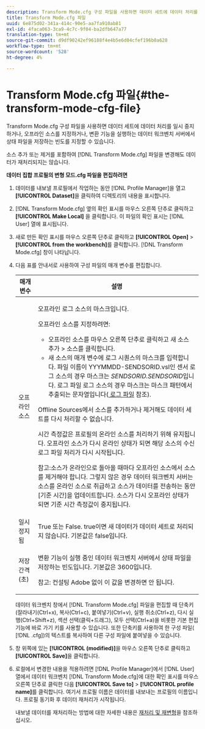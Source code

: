 ```yaml
---
description: Transform Mode.cfg 구성 파일을 사용하면 데이터 세트에 데이터 처리를 일시 중지하거나, 오프라인 소스를 지정하거나, 변환 기능을 실행하는 데이터 워크벤치 서버에서 상태 파일을 저장하는 빈도를 지정할 수 있습니다.
title: Transform Mode.cfg 파일
uuid: 6e875d02-341a-414c-90e5-aa7fa910ab81
exl-id: 4faca063-3ca9-4c7c-9f04-ba2dfb647a77
translation-type: tm+mt
source-git-commit: d9df90242ef96188f4e4b5e6d04cfef196b0a628
workflow-type: tm+mt
source-wordcount: '528'
ht-degree: 4%

---
```


# Transform Mode.cfg 파일{#the-transform-mode-cfg-file}

Transform Mode.cfg 구성 파일을 사용하면 데이터 세트에 데이터 처리를 일시 중지하거나, 오프라인 소스를 지정하거나, 변환 기능을 실행하는 데이터 워크벤치 서버에서 상태 파일을 저장하는 빈도를 지정할 수 있습니다.

소스 추가 또는 제거를 포함하여 [!DNL Transform Mode.cfg] 파일을 변경해도 데이터가 재처리되지는 않습니다.

**데이터 집합 프로필의 변형 모드.cfg 파일을 편집하려면**

1. 데이터를 내보낼 프로필에서 작업하는 동안 [!DNL Profile Manager]을 열고 **[!UICONTROL Dataset]**&#x200B;을 클릭하여 디렉토리의 내용을 표시합니다.
1. [!DNL Transform Mode.cfg] 옆의 확인 표시를 마우스 오른쪽 단추로 클릭하고 **[!UICONTROL Make Local]** 을 클릭합니다. 이 파일의 확인 표시는 [!DNL User] 열에 표시됩니다.
1. 새로 만든 확인 표시를 마우스 오른쪽 단추로 클릭하고 **[!UICONTROL Open]** > **[!UICONTROL from the workbench]**&#x200B;를 클릭합니다. [!DNL Transform Mode.cfg] 창이 나타납니다.
1. 다음 표를 안내서로 사용하여 구성 파일의 매개 변수를 편집합니다.

   <table id="table_9FC00BD54FD8439DA17AEF61AC2ACD50"> 
    <thead> 
    <tr> 
    <th colname="col1" class="entry"> 매개 변수 </th> 
    <th colname="col2" class="entry"> 설명 </th> 
    </tr> 
    </thead>
    <tbody> 
    <tr> 
    <td colname="col1"> 오프라인 소스 </td> 
    <td colname="col2"> <p>오프라인 로그 소스의 마스크입니다. </p> <p> 오프라인 소스를 지정하려면: </p> 
    <ul id="ul_B93F945A697C4882ADE420438712B0B0"> 
     <li id="li_617C04FE9F1C4E998394F224CFEA21F3"> <span class="uicontrol"> 오프라인 소스</span>를 마우스 오른쪽 단추로 클릭하고 <span class="uicontrol"> 새 소스 추가</span> &gt; <span class="uicontrol"> 소스</span>를 클릭합니다. </li> 
    <li id="li_B263A294D1F14D62BBAA5DBF3B388C38"> 새 소스의 매개 변수에 로그 시퀀스의 마스크를 입력합니다. 파일 이름이 <span class="filepath"> YYYMMDD-SENDSORID.vsl</span>인 센서 로그 소스의 경우 마스크는 <i>SENDSORID.SENDSORID</i>입니다. 로그 파일 로그 소스의 경우 마스크는 <span class="wintitle"> 마스크 패턴</span>에서 추출되는 문자열입니다(<a href="../../../../home/c-dataset-const-proc/c-log-proc-config-file/c-log-sources.md#concept-3d4fb817c057447d90f166b1183b461e"> 로그 파일</a> 참조). </li> 
    </ul> <p> <span class="wintitle"> Offline Sources</span>에서 소스를 추가하거나 제거해도 데이터 세트를 다시 처리할 수 없습니다. </p> <p> 시간 측정값은 프로필의 온라인 소스를 처리하기 위해 유지됩니다. 오프라인 소스가 다시 온라인 상태가 되면 해당 소스의 수신 로그 파일 처리가 다시 시작됩니다. </p> <p> <p>참고:소스가 온라인으로 돌아올 때마다 <span class="wintitle"> 오프라인 소스</span>에서 소스를 제거해야 합니다. 그렇지 않은 경우 데이터 워크벤치 서버는 소스를 온라인 소스로 취급하고 소스가 데이터를 전송하는 동안 [기준 시간]을 업데이트합니다. 소스가 다시 오프라인 상태가 되면 기준 시간 측정값이 중지됩니다. </p> </p> </td> 
    </tr> 
    <tr> 
    <td colname="col1"> 일시 정지됨 </td> 
    <td colname="col2"> True 또는 False. true이면 새 데이터가 데이터 세트로 처리되지 않습니다. 기본값은 false입니다. </td> 
    </tr> 
    <tr> 
    <td colname="col1"> 저장 간격(초) </td> 
    <td colname="col2"> <p>변환 기능이 실행 중인 데이터 워크벤치 서버에서 상태 파일을 저장하는 빈도입니다. 기본값은 3600입니다. </p> <p> <p>참고: 컨설팅 Adobe 없이 이 값을 변경하면 안 됩니다. </p> </p> </td> 
    </tr> 
    </tbody> 
   </table>

   데이터 워크벤치 창에서 [!DNL Transform Mode.cfg] 파일을 편집할 때 단축키(잘라내기(Ctrl+x), 복사(Ctrl+c), 붙여넣기(Ctrl+v), 실행 취소(Ctrl+z), 다시 실행(Ctrl+Shift+z), 섹션 선택(클릭+드래그), 모두 선택(Ctrl+a)을 비롯한 기본 편집 기능에 바로 가기 키를 사용할 수 있습니다. 또한 단축키를 사용하여 한 구성 파일( [!DNL .cfg])의 텍스트를 복사하여 다른 구성 파일에 붙여넣을 수 있습니다.

1. 창 위쪽에 있는 **[!UICONTROL (modified)]**&#x200B;을 마우스 오른쪽 단추로 클릭하고 **[!UICONTROL Save]**&#x200B;을 클릭합니다.
1. 로컬에서 변경한 내용을 적용하려면 [!DNL Profile Manager]에서 [!DNL User] 열에서 데이터 워크벤치 [!DNL Transform Mode.cfg]에 대한 확인 표시를 마우스 오른쪽 단추로 클릭한 다음 **[!UICONTROL Save to]** > **[!UICONTROL profile name]**&#x200B;를 클릭합니다. 여기서 프로필 이름은 데이터를 내보내는 프로필의 이름입니다. 프로필 동기화 후 데이터 재처리가 시작됩니다.

   내보낼 데이터를 재처리하는 방법에 대한 자세한 내용은 [재처리 및 재변형](../../../../home/c-dataset-const-proc/c-reproc-retrans/c-unst-reproc-retrans.md)을 참조하십시오.

